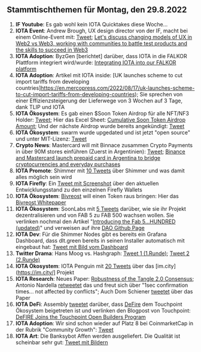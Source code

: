 ## Stammtischthemen für Montag, den 29.8.2022

1. **IF Youtube**: Es gab wohl kein IOTA Quicktakes diese Woche...
2. **IOTA Event**: Andrew Brough, UX design director von der IF, macht bei einem Online-Event mit: [Tweet](https://twitter.com/digital__zen/status/1560171918464098304?s=20&t=klcYlKmXwvFPA7CZKcY6Wg); [Let's discuss changing models of UX in Web2 vs Web3, working with communities to battle test products and the skills to succeed in Web3](https://www.eventbrite.sg/e/uxdesign-in-web3-tickets-391126398587)
3. **IOTA Adoption**: ByzGen [berichtet] darüber, dass IOTA in die FALKOR Plattform integriert wird/wurde: [Integrating IOTA into our FALKOR platform](https://www.eventbrite.sg/e/uxdesign-in-web3-tickets-391126398587)
4. **IOTA Adoption**: Artikel mit IOTA inside: [UK launches scheme to cut import tariffs from developing countries]https://en.mercopress.com/2022/08/17/uk-launches-scheme-to-cut-import-tariffs-from-developing-countries); Sie sprechen von einer Effizienzsteigerung der Lieferwege von 3 Wochen auf 3 Tage, dank TLIP und IOTA
5. **IOTA Ökosystem**: Es gab einen $Soon Token Airdrop für alle NFT/NF3 Holder: [Tweet](https://twitter.com/soon_labs/status/1561941304560558082?s=20&t=8HmV7mKHTmWrXe1gfcqAww); Hier das Excel Sheet: [Cumulative Soon Token Airdrop Amount](https://docs.google.com/spreadsheets/d/1p_UMC8Fmw78bMK8cRqrXkXe-59nHQK8fSoJwLypRun4/edit#gid=1585516814); Und der nächste Airdrop wurde bereits angekündigt: [Tweet](https://twitter.com/soon_labs/status/1562001776638771202?s=20&t=W7BLKk1szZVDtCVP9YrNPw)
6. **IOTA Ökosystem**: swarm wurde upgedated und ist jetzt "open source" und unter MIT-Lizenz: [Tweet](https://twitter.com/tanglebay/status/1561725374547038208?s=20&t=W7BLKk1szZVDtCVP9YrNPw)
7. **Crypto News**: Mastercard will mit Binnace zusammen Crypto Payments in über 90M stores einführen (Zuerst in Argentinien): [Tweet](https://twitter.com/BTC_Archive/status/1562190278429392898?s=20&t=t-at2TkeAYRX4AuZUf2XnA); [Binance and Mastercard launch prepaid card in Argentina to bridge cryptocurrencies and everyday purchases](https://www.mastercard.com/news/latin-america/en/newsroom/press-releases/pr-en/2022/august/binance-and-mastercard-launch-prepaid-card-in-argentina-to-bridge-cryptocurrencies-and-everyday-purchases/)
8. **IOTA Promote**: Shimmer mit [10 Tweets](https://twitter.com/shimmernet/status/1562137596406505473?s=20&t=t-at2TkeAYRX4AuZUf2XnA) über Shimmer und was damit alles möglich sein wird
9. **IOTA Firefly**: Ein [Tweet mit Screenshot](https://twitter.com/IotaPoet/status/1562220287361523731?s=20&t=t-at2TkeAYRX4AuZUf2XnA) über den aktuellen Entwicklungsstand zu den einzelnen Firefly Wallets
10. **IOTA Ökosystem**: [Bivreost](https://twitter.com/bivreost) will einen Token raus bringen: Hier das [Bivreost Whitepaper](https://drive.google.com/file/d/1kkmkzxO1viIERXxAPNUHY_vk-0Q16QWG/view)
11. **IOTA Ökosystem**: SoonLabs mit [5 Tweets](https://twitter.com/soon_labs/status/1562321778998779905?s=20&t=t-at2TkeAYRX4AuZUf2XnA) darüber, wie sie ihr Projekt dezentralisieren und von FAB 5 zu FAB 500 wachsen wollen. Sie verlinken nochmal den Artikel "[Introducing the Fab 5…HUNDRED (updated)](https://soonlabs.medium.com/fab-5-hundred-57e013347497)" und verweisen auf ihre [DAO Github Page](https://github.com/soonaverse/soonaverse-dao)
12. **IOTA Dev**: Für die Shimmer Nodes gibt es bereits ein Grafana Dashboard, dass dlt.green bereits in seinen Installer automatisch mit eingebaut hat: [Tweet mit Bild vom Dashboard](https://twitter.com/dlt_green/status/1562300154039918592?s=20&t=t-at2TkeAYRX4AuZUf2XnA)
13. **Twitter Drama**: Hans Moog vs. Hashgraph: [Tweet 1 (1.Runde)](https://twitter.com/hus_qy/status/1562128730297929728?s=20&t=t-at2TkeAYRX4AuZUf2XnA); [Tweet 2 (2.Runde)](https://twitter.com/hus_qy/status/1562143010246230020?s=20&t=t-at2TkeAYRX4AuZUf2XnA)
14. **IOTA Ökosystem**: IOTA Penguin mit [20 Tweets](https://twitter.com/iota_penguin/status/1562065850693206018?s=20&t=t-at2TkeAYRX4AuZUf2XnA) über das [im.city](https://im.city/] Projekt
15. **IOTA Research**: Neues Paper: [Robustness of the Tangle 2.0 Consensus](https://arxiv.org/abs/2208.08254); Antonio Nardella [retweetet](https://twitter.com/antonionardella/status/1562386897653190656?s=20&t=t-at2TkeAYRX4AuZUf2XnA) das und freut sich über "1sec confirmation times... not affected by conflicts"; Auch Dom Schiener [tweetet](https://twitter.com/DomSchiener/status/1562390061190201344?s=20&t=vSzktLPQ2sxTCdXA8dYyAQ) über das Paper
16. **IOTA DeFi**: Assembly [tweetet](https://twitter.com/assembly_net/status/1562424502528528387?s=20&t=EKk6vySu9m5p_VjNFoM5WA) darüber, dass [DeFire](https://twitter.com/DeFIRE_org) dem Touchpoint Ökosystem beigetreten ist und verlinken den Blogpost von Touchpoint: [DeFIRE Joins the Touchpoint Open Builders Program](https://blog.assembly.sc/defire-joins-touchpoint/)
17. **IOTA Adoption**: Wir sind schon wieder auf Platz 8 bei CoinmarketCap in der Rubrik "Community Growth": [Tweet](https://twitter.com/CoinMarketCap/status/1562358110102364160?s=20&t=jhjt48nxMYMF-05x5EDnrg)
18. **IOTA Art**: Die Banksybot Affen werden ausgeliefert. Die Qualität ist scheinbar sehr gut: [Tweet mit Bildern](https://twitter.com/Wolf08151/status/1562398166674276352?s=20&t=UEaiQPrf1J-lrlOyDtKsjw)




